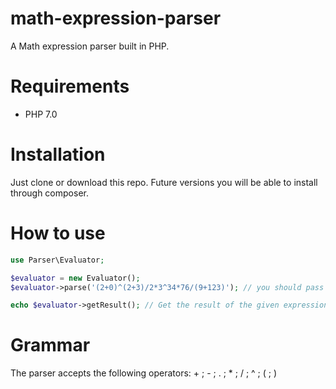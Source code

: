 # math-expression-parser
A Math expression parser built in PHP. 

# Requirements
* PHP 7.0

# Installation
Just clone or download this repo. Future versions you will be able to install through composer.

# How to use
```php
use Parser\Evaluator;

$evaluator = new Evaluator();
$evaluator->parse('(2+0)^(2+3)/2*3^34*76/(9+123)'); // you should pass a string as argument

echo $evaluator->getResult(); // Get the result of the given expression on parse function

```

# Grammar

The parser accepts the following operators: +  ; - ; . ; * ; / ; ^ ; ( ; ) 
